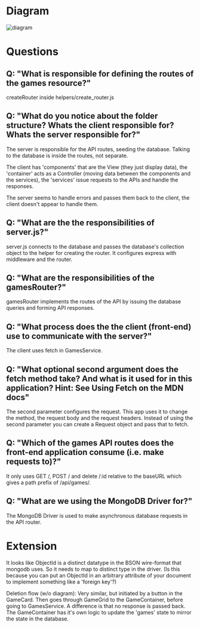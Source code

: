 # Diagram

![diagram](diagram.jpeg)

# Questions

## Q: "What is responsible for defining the routes of the games resource?"

createRouter inside helpers/create_router.js

## Q: "What do you notice about the folder structure? Whats the client responsible for? Whats the server responsible for?"

The server is responsible for the API routes, seeding the database.  Talking to the database is inside the routes, not separate.

The client has 'components' that are the View (they just display data), the 'container' acts as a Controller (moving data between the components and the services), the 'services' issue requests to the APIs and handle the responses.

The server seems to handle errors and passes them back to the client, the client doesn't appear to handle them.

## Q: "What are the the responsibilities of server.js?"

server.js connects to the database and passes the database's collection object to the helper for creating the router.  It configures express with middleware and the router.

## Q: "What are the responsibilities of the gamesRouter?"

gamesRouter implements the routes of the API by issuing the database queries and forming API responses.

## Q: "What process does the the client (front-end) use to communicate with the server?"

The client uses fetch in GamesService.

## Q: "What optional second argument does the fetch method take? And what is it used for in this application? Hint: See Using Fetch on the MDN docs"

The second parameter configures the request.  This app uses it to change the method, the request body and the request headers.  Instead of using the second parameter you can create a Request object and pass that to fetch.

## Q: "Which of the games API routes does the front-end application consume (i.e. make requests to)?"

It only uses GET /, POST / and delete /:id relative to the baseURL which gives a path prefix of /api/games/.

## Q: "What are we using the MongoDB Driver for?"

The MongoDB Driver is used to make asynchronous database requests in the API router.

# Extension

It looks like ObjectId is a distinct datatype in the BSON wire-format that mongodb uses.  So it needs to map to distinct type in the driver.  (Is this because you can put an ObjectId in an arbitrary attribute of your document to implement something like a 'foreign key'?)


Deletion flow (w/o diagram): Very similar, but initiated by a button in the GameCard.  Then goes through GameGrid to the GameContainer, before going to GamesService.  A difference is that no response is passed back.  The GameContainer has it's own logic to update the 'games' state to mirror the state in the database.

